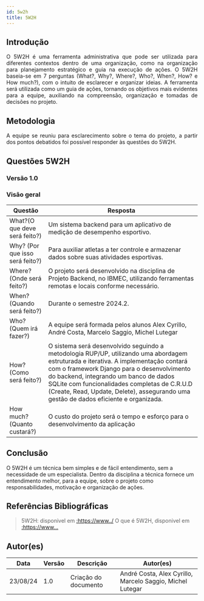 ```yaml
---
id: 5w2h
title: 5W2H
---
```


## Introdução

<p align = "justify">
    O 5W2H é uma ferramenta administrativa  que pode ser utilizada para diferentes contextos dentro de uma organização, como na organização para planejamento estratégico e guia na execução de ações. O 5W2H baseia-se em 7 perguntas (What?, Why?, Where?, Who?, When?, How? e How much?), com o intuito de esclarecer e organizar ideias. A ferramenta será utilizada como um guia de ações, tornando os objetivos mais evidentes para a equipe, auxiliando na compreensão, organização e tomadas de decisões no projeto.
</p>

## Metodologia

<p align = "justify">
    A equipe se reuniu para esclarecimento sobre o tema do projeto, a partir dos pontos debatidos foi possível responder às questões do 5W2H.  
</p>


## Questões 5W2H

### Versão 1.0

### Visão geral

|Questão|Resposta|
|-------|--------|
|What?(O que deve será feito?)|Um sistema backend para um aplicativo de medição de desempenho esportivo. |
|Why? (Por que isso será feito?)|Para auxiliar atletas a ter controle e armazenar dados sobre suas atividades esportivas.|
|Where? (Onde será feito?)|O projeto será desenvolvido na disciplina de Projeto Backend, no IBMEC, utilizando ferramentas remotas e locais conforme necessário.|
|When? (Quando será feito?)|Durante o semestre 2024.2.|
|Who? (Quem irá fazer?)|A equipe será formada pelos alunos Alex Cyrillo, André Costa, Marcelo Saggio, Michel Lutegar|
|How? (Como será feito?)|O sistema será desenvolvido seguindo a metodologia RUP/UP, utilizando uma abordagem estruturada e iterativa. A implementação contará com o framework Django para o desenvolvimento do backend, integrando um banco de dados SQLite com funcionalidades completas de C.R.U.D (Create, Read, Update, Delete), assegurando uma gestão de dados eficiente e organizada.|
|How much? (Quanto custará?)|O custo do projeto será o tempo e esforço para o desenvolvimento da aplicação|

## Conclusão

O 5W2H é um técnica bem simples e de fácil entendimento, sem a necessidade de um especialista. Dentro da disciplina a técnica fornece um entendimento melhor, para a equipe, sobre o projeto como responsabilidades, motivação e organização de ações.   
 
 
## Referências Bibliográficas
> 5W2H: disponivel em [:https://www../](https://rulez.io/5w2h/)
> O que é 5W2H, disponivel em [:https://www...](https://foccoerp.com.br/blog/5w2h/)

## Autor(es)
| Data | Versão | Descrição | Autor(es) |
| -- | -- | -- | -- |
| 23/08/24  | 1.0    | Criação do documento | André Costa, Alex Cyrillo, Marcelo Saggio, Michel Lutegar |
